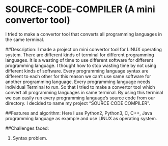 # SOURCE-CODE-COMPILER (A mini convertor tool)
I tried to make a convertor tool that converts all programming languages in the same terminal. 


##Description:
I made a project on mini convertor tool for LINUX operating system. There are different kinds of terminal for different programming languages. It is a wasting of time to use different software for different programming language. I thought how to stop wasting time by not using different kinds of software. Every programming language syntax are different to each other for this reason we can’t use same software for another programming language. Every programming language needs individual Terminal to run. So that I tried to make a convertor tool which convert all programming languages in same terminal. 
By using this terminal we can easily run every programming language’s source code from our directory. I decided to name my project “SOURCE CODE COMPILER”.


##Features and algorithm:
Here I use Python2, Python3, C, C++, Java programming language as example and use LINUX as operating system.

##Challenges faced: 
1)	Syntax problem. 
